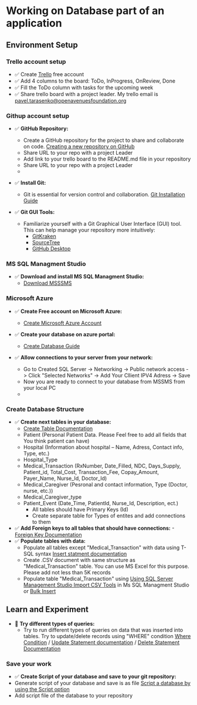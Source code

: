 # Working on Database part of an application

## Environment Setup

### Trello account setup
- ✅ Create [Trello](https://trello.com) free account
- ✅ Add 4 columns to the board: ToDo, InProgress, OnReview, Done
- ✅ Fill the ToDo column with tasks for the upcoming week
- ✅ Share trello board with a project leader. My trello email is pavel.tarasenko@openavenuesfoundation.org

### Githup account setup 

- ✅ **GitHub Repository:**
  - Create a GitHub repository for the project to share and collaborate on code. [Creating a new repository on GitHub](https://docs.github.com/en/github/getting-started-with-github/create-a-repo)
  - Share URL to your repo with a project Leader
  - Add link to your trello board to the README.md file in your repository
  - Share URL to your repo with a project Leader
  - 
- ✅ **Install Git:**
  - Git is essential for version control and collaboration. [Git Installation Guide](https://git-scm.com/book/en/v2/Getting-Started-Installing-Git)
  
- ✅ **Git GUI Tools:**
  - Familiarize yourself with a Git Graphical User Interface (GUI) tool. This can help manage your repository more intuitively:
    - [GitKraken](https://www.gitkraken.com/)
    - [SourceTree](https://www.sourcetreeapp.com/)
    - [GitHub Desktop](https://desktop.github.com/)

### MS SQL Managment Studio
- ✅ **Download and install MS SQL Managment Studio:**
  - [Download MSSSMS](https://learn.microsoft.com/en-us/sql/ssms/download-sql-server-management-studio-ssms?view=sql-server-ver16)
### Microsoft Azure

- ✅ **Create Free account on Microsoft Azure:**
  - [Create Microsoft Azure Account](https://azure.microsoft.com/en-us/free/search/?ef_id=_k_CjwKCAiA3JCvBhA8EiwA4kujZlcV3PeCVBMhh40DrXbyPy4Q154I2aB_jDyZKF3M13o_YelN6cLf-BoC8rQQAvD_BwE_k_&OCID=AIDcmmfq865whp_SEM__k_CjwKCAiA3JCvBhA8EiwA4kujZlcV3PeCVBMhh40DrXbyPy4Q154I2aB_jDyZKF3M13o_YelN6cLf-BoC8rQQAvD_BwE_k_&gad_source=1&gclid=CjwKCAiA3JCvBhA8EiwA4kujZlcV3PeCVBMhh40DrXbyPy4Q154I2aB_jDyZKF3M13o_YelN6cLf-BoC8rQQAvD_BwE)

- ✅ **Create your database on azure portal:**
  - [Create Database Guide](https://learn.microsoft.com/en-us/azure/azure-sql/database/single-database-create-quickstart?view=azuresql&tabs=azure-portal)

- ✅ **Allow connections to your server from your network:**
  - Go to Created SQL Server -> Networking -> Public network access -> Click "Selected Networks" -> Add Your Cllient IPV4 Adress -> Save
  - Now you are ready to connect to your database from MSSMS from your local PC
  - 
### Create Database Structure
- ✅ **Create next tables in your database:**
  - [Create Table Documentation](https://learn.microsoft.com/en-us/sql/t-sql/statements/create-table-transact-sql?view=sql-server-ver16) 
  - Patient (Personal Patient Data. Please Feel free to add all fields that You think patient can have)
  - Hospital (Information about hospital – Name, Adress, Contact info, Type, etc.)
  -	Hospital_Type
  - Medical_Transaction (RxNumber, Date_Filled, NDC, Days_Supply, Patient_id, Total_Cost, Transaction_Fee, Copay_Amount, Payer_Name, Nurse_Id, Doctor_Id)
  -	Medical_Caregiver (Pesronal and contact information, Type (Doctor, nurse, etc.))
  - Medical_Caregiver_type
  -	Patient_Event (Date_Time, PatientId, Nurse_Id, Description, ect.)
     - All tables should have Primary Keys (Id)
     - Create separate table for Types of entites and add connections to them	
- ✅ **Add Foreign keys to all tables that should have connections:**
  -[Foreign Key Documentation](https://learn.microsoft.com/en-us/sql/relational-databases/tables/create-foreign-key-relationships?view=sql-server-ver16)
- ✅ **Populate tables with data:**
  - Populate all tables except "Medical_Transaction" with data using T-SQL syntax [Insert statment documentation](https://learn.microsoft.com/en-us/sql/t-sql/statements/insert-transact-sql?view=sql-server-ver16)
  - Create .CSV document with same structure as "Medical_Transaction" table. You can use MS Excel for this purpose. Please add not less than 5K records
  - Populate table "Medical_Transaction" using [Using SQL Server Management Studio Import CSV Tools](https://learn.microsoft.com/en-us/sql/relational-databases/import-export/import-flat-file-wizard?view=sql-server-ver16) in Ms SQL Managment Studio or [Bulk Insert](https://learn.microsoft.com/en-us/sql/t-sql/statements/bulk-insert-transact-sql?view=sql-server-ver16)

## Learn and Experiment

- 🌟 **Try different types of queries:**
  - Try to run different types of queries on data that was inserted into tables. Try to update/delete records using "WHERE" condition [Where Condition](https://learn.microsoft.com/en-us/sql/t-sql/queries/where-transact-sql?view=sql-server-ver16) / [Update Statement documentation](https://learn.microsoft.com/en-us/sql/t-sql/queries/update-transact-sql?view=sql-server-ver16) / [Delete Statement Documentation](https://learn.microsoft.com/en-us/sql/t-sql/statements/delete-transact-sql?view=sql-server-ver16)

### Save your work
- ✅ **Create Script of your database and save to your git repository:**
- Generate script of your database and save is as file [Script a database by using the Script option](https://learn.microsoft.com/en-us/sql/ssms/tutorials/scripting-ssms?view=sql-server-ver16#script-a-database-by-using-the-script-option)
- Add script file of the database to your repository 
